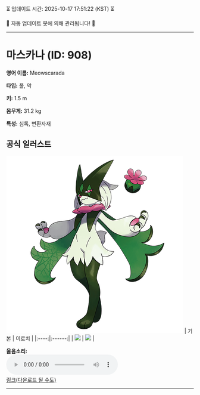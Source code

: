 
⏳ 업데이트 시간: 2025-10-17 17:51:22 (KST) ⏳

🤖 자동 업데이트 봇에 의해 관리됩니다! 🤖

---

# 마스카나 (ID: 908)
**영어 이름:** Meowscarada

**타입:** 풀, 악

**키:** 1.5 m

**몸무게:** 31.2 kg

**특성:** 심록, 변환자재

## 공식 일러스트
![](https://raw.githubusercontent.com/PokeAPI/sprites/master/sprites/pokemon/other/official-artwork/908.png)
| 기본 | 이로치 |
|:----:|:------:|
| <img src="http://play.pokemonshowdown.com/sprites/ani/meowscarada.gif" width="200"> | <img src="http://play.pokemonshowdown.com/sprites/ani-shiny/meowscarada.gif" width="200"> |

**울음소리:**<br><audio controls src="https://raw.githubusercontent.com/PokeAPI/cries/main/cries/pokemon/latest/908.ogg"></audio><br> [링크(다운로드 될 수도)](https://raw.githubusercontent.com/PokeAPI/cries/main/cries/pokemon/latest/908.ogg)


---
